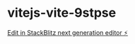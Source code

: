 # vitejs-vite-9stpse

[Edit in StackBlitz next generation editor ⚡️](https://stackblitz.com/~/github.com/Prince16787/vitejs-vite-9stpse)